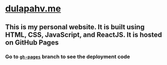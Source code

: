 # [dulapahv.me](https://dulapahv.me/)

## This is my personal website. It is built using HTML, CSS, JavaScript, and ReactJS. It is hosted on GitHub Pages

### Go to [`gh-pages`](https://github.com/dulapahv/dulapahv.github.io/tree/gh-pages) branch to see the deployment code
